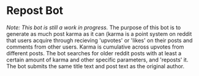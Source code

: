 # Repost Bot #

*Note: This bot is still a work in progress.* The purpose of this bot is to generate as much post karma as it can (karma is a point system on reddit that users acquire through recieving 'upvotes' or 'likes' on their posts and comments from other users. Karma is cumulative across upvotes from different posts. The bot searches for older reddit posts with at least a certain amount of karma and other specific parameters, and 'reposts' it. The bot submits the same title text and post text as the original author.
